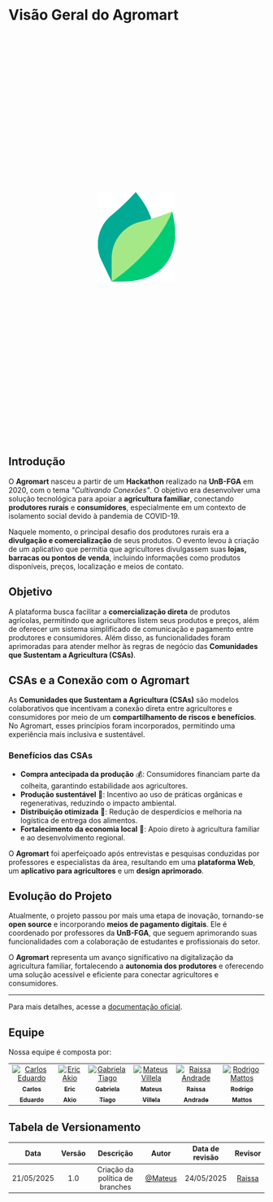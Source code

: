 # Visão Geral do Agromart

<div style="display: flex; justify-content: center; align-items: center; height: 20vh;">
    <img src="images/logo_agromart.png" alt="Logo">
</div>


## Introdução

O **Agromart** nasceu a partir de um **Hackathon** realizado na **UnB-FGA** em 2020, com o tema _"Cultivando Conexões"_. O objetivo era desenvolver uma solução tecnológica para apoiar a **agricultura familiar**, conectando **produtores rurais** e **consumidores**, especialmente em um contexto de isolamento social devido à pandemia de COVID-19.

Naquele momento, o principal desafio dos produtores rurais era a **divulgação e comercialização** de seus produtos. O evento levou à criação de um aplicativo que permitia que agricultores divulgassem suas **lojas, barracas ou pontos de venda**, incluindo informações como produtos disponíveis, preços, localização e meios de contato.

## Objetivo

A plataforma busca facilitar a **comercialização direta** de produtos agrícolas, permitindo que agricultores listem seus produtos e preços, além de oferecer um sistema simplificado de comunicação e pagamento entre produtores e consumidores. Além disso, as funcionalidades foram aprimoradas para atender melhor às regras de negócio das **Comunidades que Sustentam a Agricultura (CSAs)**.

## CSAs e a Conexão com o Agromart

As **Comunidades que Sustentam a Agricultura (CSAs)** são modelos colaborativos que incentivam a conexão direta entre agricultores e consumidores por meio de um **compartilhamento de riscos e benefícios**. No Agromart, esses princípios foram incorporados, permitindo uma experiência mais inclusiva e sustentável.

### Benefícios das CSAs
- **Compra antecipada da produção** 💰: Consumidores financiam parte da colheita, garantindo estabilidade aos agricultores.
- **Produção sustentável** 🌱: Incentivo ao uso de práticas orgânicas e regenerativas, reduzindo o impacto ambiental.
- **Distribuição otimizada** 🚜: Redução de desperdícios e melhoria na logística de entrega dos alimentos.
- **Fortalecimento da economia local** 🤝: Apoio direto à agricultura familiar e ao desenvolvimento regional.

O **Agromart** foi aperfeiçoado após entrevistas e pesquisas conduzidas por professores e especialistas da área, resultando em uma **plataforma Web**, um **aplicativo para agricultores** e um **design aprimorado**.

## Evolução do Projeto

Atualmente, o projeto passou por mais uma etapa de inovação, tornando-se **open source** e incorporando **meios de pagamento digitais**. Ele é coordenado por professores da **UnB-FGA**, que seguem aprimorando suas funcionalidades com a colaboração de estudantes e profissionais do setor.

O **Agromart** representa um avanço significativo na digitalização da agricultura familiar, fortalecendo a **autonomia dos produtores** e oferecendo uma solução acessível e eficiente para conectar agricultores e consumidores.

---
Para mais detalhes, acesse a [documentação oficial](https://agromart.github.io/docs/docs/intro).

##  Equipe

Nossa equipe é composta por:
<table>
  <tr>
    <td align="center">
      <a href="https://github.com/CarlosEduardoMendesdeMesquita">
        <img src="https://github.com/CarlosEduardoMendesdeMesquita.png" width="100px;" alt="Carlos Eduardo"/><br />
        <sub><b>Carlos Eduardo</b></sub>
      </a>
    </td>
    <td align="center">
      <a href="https://github.com/eric-kingu">
        <img src="https://github.com/eric-kingu.png" width="100px;" alt="Eric Akio"/><br />
        <sub><b>Eric Akio</b></sub>
      </a>
    </td>
    <td align="center">
      <a href="https://github.com/GabrielaTiago">
        <img src="https://github.com/GabrielaTiago.png" width="100px;" alt="Gabriela Tiago"/><br />
        <sub><b>Gabriela Tiago</b></sub>
      </a>
    </td>
    <td align="center">
      <a href="https://github.com/MVConsorte">
        <img src="https://github.com/MVConsorte.png" width="100px;" alt="Mateus Villela"/><br />
        <sub><b>Mateus Villela</b></sub>
      </a>
    </td>
    <td align="center">
      <a href="https://github.com/RaissaAndradeS">
        <img src="https://github.com/RaissaAndradeS.png" width="100px;" alt="Raissa Andrade"/><br />
        <sub><b>Raissa Andrade</b></sub>
      </a>
    </td>
    <td align="center">
      <a href="https://github.com/Rodrigomfab88">
        <img src="https://github.com/Rodrigomfab88.png" width="100px;" alt="Rodrigo Mattos"/><br />
        <sub><b>Rodrigo Mattos</b></sub>
      </a>
    </td>
  </tr>
</table>

## Tabela de Versionamento

| Data       | Versão | Descrição                                 | Autor             | Data de revisão |Revisor           | 
| :--------: | :----: | :----------:                              | :---------------:|:----: | :---------------: |
| 21/05/2025 |  1.0   | Criação da política de branches           | [@Mateus](https://github.com/MVConsorte)| 24/05/2025 |[Raissa](https://github.com/RaissaAndradeS) |
